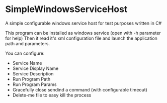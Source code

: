 # SimpleWindowsServiceHost
A simple configurable windows service host for test purposes written in C#

This program can be installed as windows service (open with -h parameter for help)
Then it read it's xml configuration file and launch the application path and parameters.

You can configure:

* Service Name  
* Service Display Name
* Service Description
* Run Program Path
* Run Program Params
* Gracefully close sendind a command (with configurable timeout)
* Delete-me file to easy kill the process
